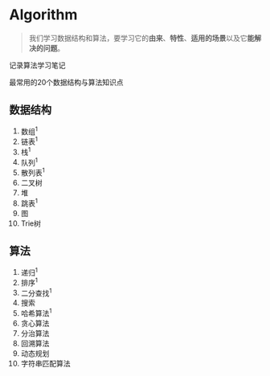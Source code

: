 # Algorithm

> 我们学习数据结构和算法，要学习它的**由来**、**特性**、**适用的场景**以及它**能解决的问题**。

记录算法学习笔记

最常用的20个数据结构与算法知识点

## 数据结构
1. 数组<sup>1
2. 链表<sup>1
3. 栈<sup>1
4. 队列<sup>1
5. 散列表<sup>1
6. 二叉树
7. 堆
8. 跳表<sup>1
9. 图
10. Trie树

## 算法
1. 递归<sup>1
2. 排序<sup>1
3. 二分查找<sup>1
4. 搜索
5. 哈希算法<sup>1
6. 贪心算法
7. 分治算法
8. 回溯算法
9. 动态规划
10. 字符串匹配算法
